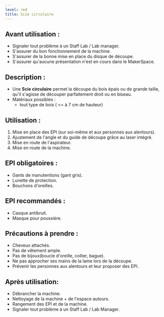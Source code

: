 ```yaml
---
level: red
title: Scie circulaire
---
```


## Avant utilisation : 

- Signaler tout problème à un Staff Lab / Lab manager.
- S'assurer du bon fonctionnement de la machine.
- S'assurer de la bonne mise en place du disque de découpe.
- S'assurer qu'aucune présentation n'est en cours dans le MakerSpace.

## Description : 

- Une **Scie circulaire** permet la découpe du bois épais ou de grande taille, qu'il s'agisse de découper parfaitement droit ou en biseau.
- Matériaux possibles : 
  - tout type de bois ( <= à 7 cm de hauteur)

## Utilisation : 

1. Mise en place des EPI (sur soi-même et aux personnes aux alentours). 
2. Ajustement de l'angle et du guide de découpe grâce au laser intégré. 
3. Mise en route de l'aspirateur. 
4. Mise en route de la machine. 

## EPI obligatoires : 

- Gants de manutentions (gant gris).
- Lunette de protection.
- Bouchons d'oreilles.

## EPI recommandés : 

 - Casque antibruit.
 - Masque pour poussière.

## Précautions à prendre : 

- Cheveux attachés.
- Pas de vêtement ample.
- Pas de bijoux(boucle d'oreille, collier, bague).
- Ne pas approcher ses mains de la lame lors de la découpe.
- Prévenir les personnes aux alentours et leur proposer des EPI.

## Après utilisation: 

- Débrancher la machine.
- Nettoyage de la machine + de l'espace autours.
- Rangement des EPI et de la machine.
- Signaler tout problème à un Staff Lab / Lab Manager.
